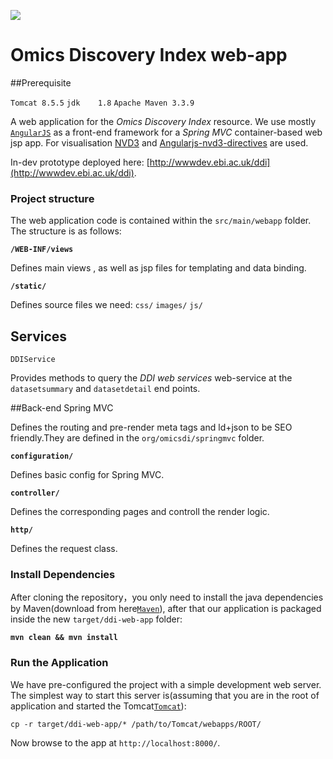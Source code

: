 ![](https://travis-ci.org/PRIDE-Cluster/cluster-web-app.svg?branch=master)

Omics Discovery Index web-app
=====================

##Prerequisite

`Tomcat 8.5.5`
`jdk    1.8`
`Apache Maven 3.3.9`


A web application for the *Omics Discovery Index* resource. We use mostly [`AngularJS`](https://angularjs.org/) as
a front-end framework for a *Spring MVC* container-based web jsp app. For visualisation [NVD3](https://github.com/novus/nvd3) and
[Angularjs-nvd3-directives](http://cmaurer.github.io/angularjs-nvd3-directives/) are used.

In-dev prototype deployed here: [http://wwwdev.ebi.ac.uk/ddi](http://wwwdev.ebi.ac.uk/ddi).

### Project structure

The web application code is contained within the `src/main/webapp` folder. The structure is as follows:

**`/WEB-INF/views`**

Defines main views , as well as jsp files for templating and data binding.

**`/static/`**

Defines source files we need: `css/` `images/` `js/`

## Services

`DDIService`

Provides methods to query the *DDI web services* web-service at the `datasetsummary`  and `datasetdetail` end points.

##Back-end Spring MVC

Defines the routing and pre-render meta tags and ld+json to be SEO friendly.They are defined in the `org/omicsdi/springmvc` folder.

**`configuration/`**

Defines basic config for Spring MVC.

**`controller/`**

Defines the corresponding pages and controll the render logic.

**`http/`**

Defines the request class.

### Install Dependencies

After cloning the repository，you only need to install the java dependencies by Maven(download from here[`Maven`](http://maven.apache.org/download.cgi)), after that our application is packaged inside the new `target/ddi-web-app` folder:

**`mvn clean && mvn install`**

### Run the Application

We have pre-configured the project with a simple development web server.  The simplest way to start
this server is(assuming that you are in the root of application and started the Tomcat[`Tomcat`](http://tomcat.apache.org/download-80.cgi)):

```
cp -r target/ddi-web-app/* /path/to/Tomcat/webapps/ROOT/
```

Now browse to the app at `http://localhost:8000/`.



